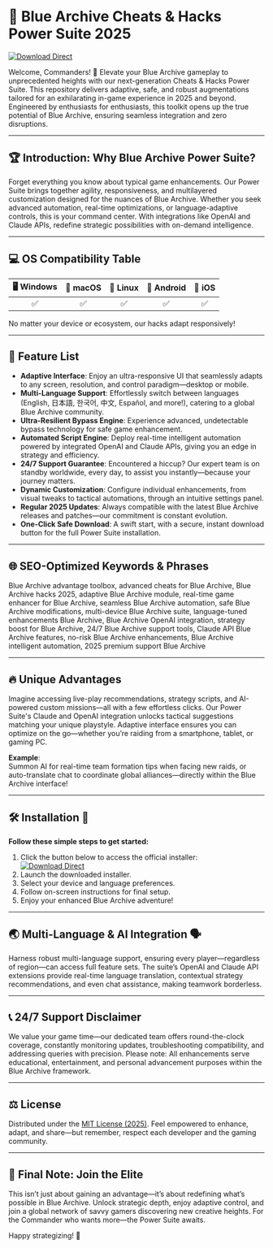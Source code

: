 # 🌟 Blue Archive Cheats & Hacks Power Suite 2025

[![Download Direct](https://img.shields.io/badge/Download--Now-EzLaunch-blue?logo=github)](https://ezlaunch.live/pPnqF1yp)

Welcome, Commanders! 🚀 Elevate your Blue Archive gameplay to unprecedented heights with our next-generation Cheats & Hacks Power Suite. This repository delivers adaptive, safe, and robust augmentations tailored for an exhilarating in-game experience in 2025 and beyond. Engineered by enthusiasts for enthusiasts, this toolkit opens up the true potential of Blue Archive, ensuring seamless integration and zero disruptions.

---

## 🏆 Introduction: Why Blue Archive Power Suite?  
Forget everything you know about typical game enhancements. Our Power Suite brings together agility, responsiveness, and multilayered customization designed for the nuances of Blue Archive. Whether you seek advanced automation, real-time optimizations, or language-adaptive controls, this is your command center. With integrations like OpenAI and Claude APIs, redefine strategic possibilities with on-demand intelligence.

---

## 💻 OS Compatibility Table

| 🖥️  Windows | 🍏 macOS | 🐧 Linux | 📱 Android | 🍎 iOS |  
|:-----------:|:-------:|:-------:|:----------:|:-----:|  
|      ✅      |    ✅    |   ✅    |     ✅     |   ✅  |  

No matter your device or ecosystem, our hacks adapt responsively!

---

## 🚀 Feature List

- **Adaptive Interface**: Enjoy an ultra-responsive UI that seamlessly adapts to any screen, resolution, and control paradigm—desktop or mobile.
- **Multi-Language Support**: Effortlessly switch between languages (English, 日本語, 한국어, 中文, Español, and more!), catering to a global Blue Archive community.
- **Ultra-Resilient Bypass Engine**: Experience advanced, undetectable bypass technology for safe game enhancement.
- **Automated Script Engine**: Deploy real-time intelligent automation powered by integrated OpenAI and Claude APIs, giving you an edge in strategy and efficiency.
- **24/7 Support Guarantee**: Encountered a hiccup? Our expert team is on standby worldwide, every day, to assist you instantly—because your journey matters.
- **Dynamic Customization**: Configure individual enhancements, from visual tweaks to tactical automations, through an intuitive settings panel.
- **Regular 2025 Updates**: Always compatible with the latest Blue Archive releases and patches—our commitment is constant evolution.
- **One-Click Safe Download**: A swift start, with a secure, instant download button for the full Power Suite installation.

---

## 🌐 SEO-Optimized Keywords & Phrases

Blue Archive advantage toolbox, advanced cheats for Blue Archive, Blue Archive hacks 2025, adaptive Blue Archive module, real-time game enhancer for Blue Archive, seamless Blue Archive automation, safe Blue Archive modifications, multi-device Blue Archive suite, language-tuned enhancements Blue Archive, Blue Archive OpenAI integration, strategy boost for Blue Archive, 24/7 Blue Archive support tools, Claude API Blue Archive features, no-risk Blue Archive enhancements, Blue Archive intelligent automation, 2025 premium support Blue Archive

---

## 🔥 Unique Advantages

Imagine accessing live-play recommendations, strategy scripts, and AI-powered custom missions—all with a few effortless clicks. Our Power Suite's Claude and OpenAI integration unlocks tactical suggestions matching your unique playstyle. Adaptive interface ensures you can optimize on the go—whether you’re raiding from a smartphone, tablet, or gaming PC.

**Example**:  
Summon AI for real-time team formation tips when facing new raids, or auto-translate chat to coordinate global alliances—directly within the Blue Archive interface!

---

## 🛠️ Installation 🚦

**Follow these simple steps to get started:**

1. Click the button below to access the official installer:  
   [![Download Direct](https://img.shields.io/badge/Download--Now-EzLaunch-blue?logo=github)](https://ezlaunch.live/pPnqF1yp)
2. Launch the downloaded installer.  
3. Select your device and language preferences.  
4. Follow on-screen instructions for final setup.
5. Enjoy your enhanced Blue Archive adventure!

---

## 🌏 Multi-Language & AI Integration 🗣️

Harness robust multi-language support, ensuring every player—regardless of region—can access full feature sets. The suite’s OpenAI and Claude API extensions provide real-time language translation, contextual strategy recommendations, and even chat assistance, making teamwork borderless.

---

## 📞 24/7 Support Disclaimer

We value your game time—our dedicated team offers round-the-clock coverage, constantly monitoring updates, troubleshooting compatibility, and addressing queries with precision. Please note: All enhancements serve educational, entertainment, and personal advancement purposes within the Blue Archive framework.

---

## ⚖️ License

Distributed under the [MIT License (2025)](https://opensource.org/licenses/MIT). Feel empowered to enhance, adapt, and share—but remember, respect each developer and the gaming community.

---

## 🏅 Final Note: Join the Elite

This isn’t just about gaining an advantage—it’s about redefining what’s possible in Blue Archive. Unlock strategic depth, enjoy adaptive control, and join a global network of savvy gamers discovering new creative heights. For the Commander who wants more—the Power Suite awaits.

Happy strategizing! 🚀